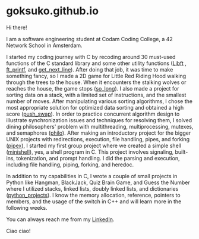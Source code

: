 # goksuko.github.io

Hi there!

I am a software engineering student at Codam Coding College, a 42 Network School in Amsterdam.

I started my coding journey with C by recoding around 30 must-used functions of the C standard library and some other utility functions ([Libft](https://github.com/goksuko/Libft) , [ft_printf](https://github.com/goksuko/ft_printf), and [get_next_line](https://github.com/goksuko/get_next_line)). After doing that job, it was time to make something fancy, so I made a 2D game for Little Red Riding Hood walking through the trees to the house. When it encounters the stalking wolves or reaches the house, the game stops ([so_long](https://github.com/goksuko/so_long)). I also made a project for sorting data on a stack, with a limited set of instructions, and the smallest number of moves. After manipulating various sorting algorithms, I chose the most appropriate solution for optimized data sorting and obtained a high score ([push_swap](https://github.com/goksuko/push_swap)). In order to practice concurrent algorithm design to illustrate synchronization issues and techniques for resolving them, I solved dining philosophers' problem with multithreading, multiprocessing, mutexes, and semaphores ([philo](https://github.com/goksuko/philo)). After making an introductory project for the bigger UNIX projects with redirections, execution, file handling, pipes, and forking ([pipex](https://github.com/goksuko/pipex)), I started my first group project where we created a simple shell ([minishell](https://github.com/goksuko/minishell)), yes, a shell program in C. This project involves signaling, built-ins, tokenization, and prompt handling. I did the parsing and execution, including file handling, piping, forking, and heredoc.

In addition to my capabilities in C, I wrote a couple of small projects in Python like Hangman, BlackJack, Quiz Brain Game, and Guess the Number where I utilized stacks, linked lists, doubly linked lists, and dictionaries ([python_projects](https://github.com/goksuko/python_projects)). I know the memory allocation, reference, pointers to members, and the usage of the switch in C++ and will learn more in the following weeks.

You can always reach me from my [LinkedIn](https://www.linkedin.com/in/goksu-kaya-ozsan/).

Ciao ciao!
